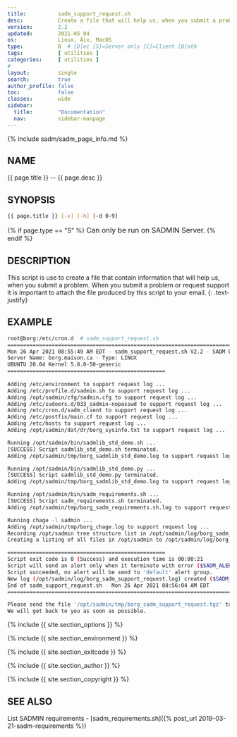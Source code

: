 ```yaml
---
title:          sadm_support_request.sh
desc:           Create a file that will help us, when you submit a problem.
version:        2.2
updated:        2021-05_04
os:             Linux, Aix, MacOS 
type:           B  # [D]oc [S]=Server only [C]=Client [B]oth
tags:           [ utilities ] 
categories:     [ utilities ] 
#
layout:         single
search:         true
author_profile: false
toc:            false
classes:        wide
sidebar:
  title:        "Documentation"
  nav:          sidebar-manpage
---
```


{% include sadm/sadm_page_info.md %}

<a id="name"></a>
## NAME
{{ page.title }} -- {{ page.desc }}


<a id="synopsis"></a>  
## SYNOPSIS

```bash
{{ page.title }} [-v] [-h] [-d 0-9]  
```
{% if page.type == "S" %}
<font size="3">Can only be run on SADMIN Server.</font>
{% endif %}



<a id="description"></a>

## DESCRIPTION

This script is use to create a file that contain information that will help us, when you submit 
a problem. When you submit a problem or request support it is important to attach the file 
produced by this script to your email.
{: .text-justify}
 


<a id="examples"></a>

## EXAMPLE

```bash
root@borg:/etc/cron.d  # sadm_support_request.sh 
================================================================================
Mon 26 Apr 2021 08:55:49 AM EDT - sadm_support_request.sh V2.2 - SADM Lib. V3.69
Server Name: borg.maison.ca - Type: LINUX
UBUNTU 20.04 Kernel 5.8.0-50-generic
==================================================
 
Adding /etc/environment to support request log ...
Adding /etc/profile.d/sadmin.sh to support request log ...
Adding /opt/sadmin/cfg/sadmin.cfg to support request log ...
Adding /etc/sudoers.d/033_sadmin-nopasswd to support request log ...
Adding /etc/cron.d/sadm_client to support request log ...
Adding /etc/postfix/main.cf to support request log ...
Adding /etc/hosts to support request log ...
Adding /opt/sadmin/dat/dr/borg_sysinfo.txt to support request log ...

Running /opt/sadmin/bin/sadmlib_std_demo.sh ...
[SUCCESS] Script sadmlib_std_demo.sh terminated.
Adding /opt/sadmin/tmp/borg_sadmlib_std_demo.log to support request log ...

Running /opt/sadmin/bin/sadmlib_std_demo.py ...
[SUCCESS] Script sadmlib_std_demo.py terminated.
Adding /opt/sadmin/tmp/borg_sadmlib_std_demo.log to support request log ...

Running /opt/sadmin/bin/sadm_requirements.sh ...
[SUCCESS] Script sadm_requirements.sh terminated.
Adding /opt/sadmin/tmp/borg_sadm_requirements.sh.log to support request log ...

Running chage -l sadmin ...
Adding /opt/sadmin/tmp/borg_chage.log to support request log ...
Recording /opt/sadmin tree structure list in /opt/sadmin/log/borg_sadm_support_tree.log ...
Creating a listing of all files in /opt/sadmin to /opt/sadmin/log/borg_sadm_support_files_list.log ...

==================================================
Script exit code is 0 (Success) and execution time is 00:00:21
Script will send an alert only when it terminate with error ($SADM_ALERT_TYPE=1).
Script succeeded, no alert will be send to 'default' alert group.
New log (/opt/sadmin/log/borg_sadm_support_request.log) created ($SADM_LOG_APPEND='N').
End of sadm_support_request.sh - Mon 26 Apr 2021 08:56:04 AM EDT
================================================================================

Please send the file '/opt/sadmin/tmp/borg_sadm_support_request.tgz' to sadmlinux@gmail.com.
We will get back to you as soon as possible.
```


{% include {{ site.section_options     }} %}

{% include {{ site.section_environment }} %}

{% include {{ site.section_exitcode    }} %}

{% include {{ site.section_author      }} %}

{% include {{ site.section_copyright   }} %}


<a id="seealso"></a>

## SEE ALSO
List SADMIN requirements - [sadm_requirements.sh]({% post_url 2019-03-21-sadm-requirements %})
